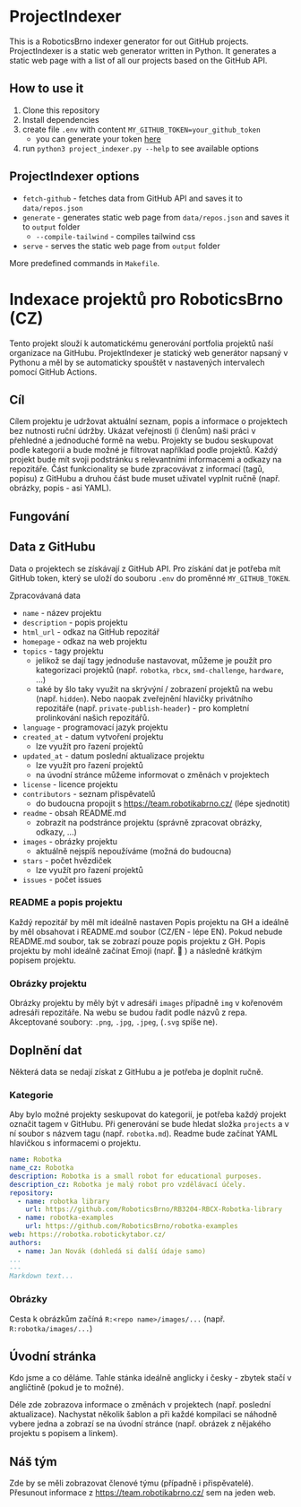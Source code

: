 # ProjectIndexer
This is a RoboticsBrno indexer generator for out GitHub projects.
ProjectIndexer is a static web generator written in Python.
It generates a static web page with a list of all our projects based on the GitHub API.

## How to use it
1. Clone this repository
2. Install dependencies
3. create file `.env` with content `MY_GITHUB_TOKEN=your_github_token`
    - you can generate your token [here](https://github.com/settings/tokens?type=beta)
4. run `python3 project_indexer.py --help` to see available options

## ProjectIndexer options
- `fetch-github` - fetches data from GitHub API and saves it to `data/repos.json`
- `generate` - generates static web page from `data/repos.json` and saves it to `output` folder
  - `--compile-tailwind` - compiles tailwind css
- `serve` - serves the static web page from `output` folder

More predefined commands in `Makefile`.

# Indexace projektů pro RoboticsBrno (CZ)

Tento projekt slouží k automatickému generování portfolia projektů naší organizace na GitHubu.
ProjektIndexer je statický web generátor napsaný v Pythonu a měl by se automaticky spouštět v nastavených intervalech pomocí GitHub Actions.

## Cíl
Cílem projektu je udržovat aktuální seznam, popis a informace o projektech bez nutnosti ruční údržby.
Ukázat veřejnosti (i členům) naši práci v přehledné a jednoduché formě na webu.
Projekty se budou seskupovat podle kategorií a bude možné je filtrovat například podle projektů.
Každý projekt bude mít svoji podstránku s relevantními informacemi a odkazy na repozitáře.
Část funkcionality se bude zpracovávat z informací (tagů, popisu) z GitHubu a druhou část bude muset uživatel vyplnit ručně (např. obrázky, popis - asi YAML).

## Fungování

## Data z GitHubu
Data o projektech se získávají z GitHub API. Pro získání dat je potřeba mít GitHub token, který se uloží do souboru `.env` do proměnné `MY_GITHUB_TOKEN`.

Zpracovávaná data
- `name` - název projektu
- `description` - popis projektu
- `html_url` - odkaz na GitHub repozitář
- `homepage` - odkaz na web projektu
- `topics` - tagy projektu
  - jelikož se dají tagy jednoduše nastavovat, můžeme je použít pro kategorizaci projektů (např. `robotka`, `rbcx`, `smd-challenge`, `hardware`, ...)
  - také by šlo taky využit na skrývýní / zobrazení projektů na webu (např. `hidden`). Nebo naopak zveřejnění hlavičky privátního repozitáře (např. `private-publish-header`) - pro kompletní prolinkování našich repozitářů.
- `language` - programovací jazyk projektu
- `created_at` - datum vytvoření projektu
  - lze využít pro řazení projektů
- `updated_at` - datum poslední aktualizace projektu
  - lze využít pro řazení projektů
  - na úvodní stránce můžeme informovat o změnách v projektech
- `license` - licence projektu
- `contributors` - seznam přispěvatelů
  - do budoucna propojit s https://team.robotikabrno.cz/ (lépe sjednotit)
- `readme` - obsah README.md
  - zobrazit na podstránce projektu (správně zpracovat obrázky, odkazy, ...)
- `images` - obrázky projektu
  - aktuálně nejspíš nepoužíváme (možná do budoucna)
- `stars` - počet hvězdiček
  - lze využít pro řazení projektů
- `issues` - počet issues

### README a popis projektu
Každý repozitář by měl mít ideálně nastaven Popis projektu na GH a ideálně by měl obsahovat i README.md soubor (CZ/EN - lépe EN).
Pokud nebude README.md soubor, tak se zobrazí pouze popis projektu z GH.
Popis projektu by mohl ideálně začínat Emoji (např. 🤖 ) a následně krátkým popisem projektu.

### Obrázky projektu
Obrázky projektu by měly být v adresáři `images` případně `img` v kořenovém adresáři repozitáře.
Na webu se budou řadit podle názvů z repa.
Akceptované soubory: `.png`, `.jpg`, `.jpeg`, (`.svg` spíše ne).

## Doplnění dat
Některá data se nedají získat z GitHubu a je potřeba je doplnit ručně.

### Kategorie
Aby bylo možné projekty seskupovat do kategorií, je potřeba každý projekt označit tagem v GitHubu.
Při generování se bude hledat složka `projects` a v ní soubor s názvem tagu (např. `robotka.md`).
Readme bude začínat YAML hlavičkou s informacemi o projektu.
```yaml
name: Robotka
name_cz: Robotka
description: Robotka is a small robot for educational purposes.
description_cz: Robotka je malý robot pro vzdělávací účely.
repository:
  - name: robotka library
    url: https://github.com/RoboticsBrno/RB3204-RBCX-Robotka-library
  - name: robotka-examples
    url: https://github.com/RoboticsBrno/robotka-examples
web: https://robotka.robotickytabor.cz/
authors:
  - name: Jan Novák (dohledá si další údaje samo)
...
---
Markdown text...

```

### Obrázky
Cesta k obrázkům začíná `R:<repo name>/images/...` (např. `R:robotka/images/...`)

## Úvodní stránka
Kdo jsme a co děláme.
Tahle stánka ideálně anglicky i česky - zbytek stačí v angličtině (pokud je to možné).

Déle zde zobrazova informace o změnách v projektech (např. poslední aktualizace).
Nachystat několik šablon a při každé kompilaci se náhodně vybere jedna a zobrazí se na úvodní stránce (např. obrázek z nějakého projektu s popisem a linkem).

## Náš tým
Zde by se měli zobrazovat členové týmu (případně i přispěvatelé).
Přesunout informace z https://team.robotikabrno.cz/ sem na jeden web.